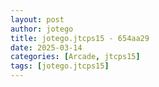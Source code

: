 ```yaml
---
layout: post
author: jotego
title: jotego.jtcps15 - 654aa29
date: 2025-03-14
categories: [Arcade, jtcps15]
tags: [jotego.jtcps15]
---
```


